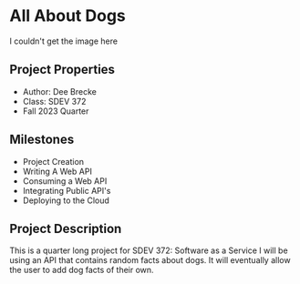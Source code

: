 # All About Dogs

I couldn't get the image here

## Project Properties
- Author: Dee Brecke
- Class: SDEV 372
- Fall 2023 Quarter


## Milestones
- Project Creation
- Writing A Web API
- Consuming a Web API
- Integrating Public API's
- Deploying to the Cloud

## Project Description
This is a quarter long project for SDEV 372: Software as a Service
I will be using an API that contains random facts about dogs.
It will eventually allow the user to add dog facts of their own.
